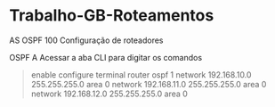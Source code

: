 # Trabalho-GB-Roteamentos

AS OSPF 100
Configuração de roteadores 

OSPF A
Acessar a aba CLI para digitar os comandos

> enable
> configure terminal
> router ospf 1
> network 192.168.10.0 255.255.255.0 area 0
> network 192.168.11.0 255.255.255.0 area 0
> network 192.168.12.0 255.255.255.0 area 0

